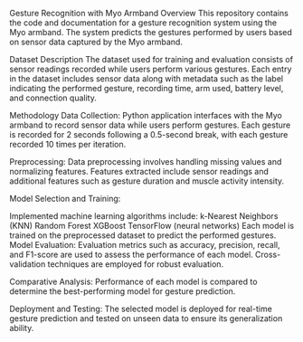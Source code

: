Gesture Recognition with Myo Armband
Overview
This repository contains the code and documentation for a gesture recognition system using the Myo armband. The system predicts the gestures performed by users based on sensor data captured by the Myo armband.

Dataset Description
The dataset used for training and evaluation consists of sensor readings recorded while users perform various gestures. Each entry in the dataset includes sensor data along with metadata such as the label indicating the performed gesture, recording time, arm used, battery level, and connection quality.

Methodology
Data Collection: Python application interfaces with the Myo armband to record sensor data while users perform gestures. Each gesture is recorded for 2 seconds following a 0.5-second break, with each gesture recorded 10 times per iteration.

Preprocessing: Data preprocessing involves handling missing values and normalizing features. Features extracted include sensor readings and additional features such as gesture duration and muscle activity intensity.

Model Selection and Training:

Implemented machine learning algorithms include:
k-Nearest Neighbors (KNN)
Random Forest
XGBoost
TensorFlow (neural networks)
Each model is trained on the preprocessed dataset to predict the performed gestures.
Model Evaluation: Evaluation metrics such as accuracy, precision, recall, and F1-score are used to assess the performance of each model. Cross-validation techniques are employed for robust evaluation.

Comparative Analysis: Performance of each model is compared to determine the best-performing model for gesture prediction.

Deployment and Testing: The selected model is deployed for real-time gesture prediction and tested on unseen data to ensure its generalization ability.
